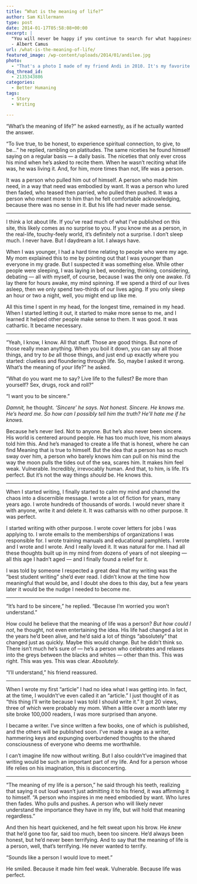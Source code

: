```yaml
---
title: “What is the meaning of life?”
author: Sam Killermann
type: post
date: 2014-01-17T05:58:08+00:00
excerpt: |
  "You will never be happy if you continue to search for what happiness consists of. You will never live if you are looking for the meaning of life."
  - Albert Camus
url: /what-is-the-meaning-of-life/
featured_image: /wp-content/uploads/2014/01/andilee.jpg
photo:
  - "That's a photo I made of my friend Andi in 2010. It's my favorite portrait I've ever made."
dsq_thread_id:
  - 2135343886
categories:
  - Better Humaning
tags:
  - Story
  - Writing

---
```

&#8220;What&#8217;s the meaning of life?&#8221; he asked earnestly, as if he actually wanted the answer.

&#8220;To live true, to be honest, to experience spiritual connection, to give, to be&#8230;&#8221; he replied, rambling on platitudes. The same niceties he found himself saying on a regular basis &#8212; a daily basis. The niceties that only ever cross his mind when he&#8217;s asked to recite them. When he wasn&#8217;t reciting what life was, he was living it. And, for him, more times than not, life was a person.

It was a person who pulled him out of himself. A person who made him need, in a way that need was embodied by want. It was a person who lured then faded, who teased then parried, who pulled then pushed. It was a person who meant more to him than he felt comfortable acknowledging, because there was no sense in it. But his life had never made sense.

***

<p style="text-align: left;">
  I think a lot about life. If you&#8217;ve read much of what I&#8217;ve published on this site, this likely comes as no surprise to you. If you know me as a person, in the real-life, touchy-feely world, it&#8217;s definitely not a surprise. I don&#8217;t sleep much. I never have. But I daydream a lot. I always have.
</p>

<p style="text-align: left;">
  When I was younger, I had a hard time relating to people who were my age. My mom explained this to me by pointing out that I was younger than everyone in my grade. But I suspected it was something else. While other people were sleeping, I was laying in bed, wondering, thinking, considering, debating &#8212; all with myself, of course, because I was the only one awake. I&#8217;d lay there for hours awake, my mind spinning. If we spend a third of our lives asleep, then we only spend two-thirds of our lives aging. If you only sleep an hour or two a night, well, you might end up like me.
</p>

<p style="text-align: left;">
  All this time I spent in my head, for the longest time, remained in my head. When I started letting it out, it started to make more sense to me, and I learned it helped other people make sense to them. It was good. It was cathartic. It became necessary.
</p>

***

<p style="text-align: left;">
  &#8220;Yeah, I know, I know. All that stuff. Those are good things. But none of those really mean anything. When you boil it down, you can say all those things, and try to <em>be </em>all those things, and just end up exactly where you started: clueless and floundering through life. So, maybe I asked it wrong. What&#8217;s the meaning of <em>your</em> life?&#8221; he asked.
</p>

<p style="text-align: left;">
  &#8220;What do you want me to say? Live life to the fullest? Be more than yourself? Sex, drugs, rock and roll?&#8221;
</p>

<p style="text-align: left;">
  &#8220;I want you to be sincere.&#8221;
</p>

<p style="text-align: left;">
  <em>Damnit, </em>he thought. <em>&#8216;S</em><em>incere&#8217; he says. Not honest. Sincere. He knows me. He&#8217;s heard me. So how can I possibly tell him the truth? He&#8217;ll hate me if he knows.</em>
</p>

<p style="text-align: left;">
  Because he&#8217;s never lied. Not to anyone. But he&#8217;s also never been sincere. His world is centered around people. He has too much love, his mom always told him this. And he&#8217;s managed to create a life that is honest, where he can find Meaning that is true to himself. But the idea that a person has so much sway over him, a person who barely knows him can pull on his mind the way the moon pulls the tides out of the sea, scares him. It makes him feel weak. Vulnerable. Incredibly, irrevocably human. And that, to him, is life. It&#8217;s perfect. But it&#8217;s not the way things <em>should</em> be. He knows this.
</p>

***

<p style="text-align: left;">
  When I started writing, I finally started to calm my mind and channel the chaos into a discernible message. I wrote a lot of fiction for years, many years ago. I wrote hundreds of thousands of words. I would never share it with anyone, write it and delete it. It was catharsis with no other purpose. It was perfect.
</p>

<p style="text-align: left;">
  I started writing with other purpose. I wrote cover letters for jobs I was applying to. I wrote emails to the memberships of organizations I was responsible for. I wrote training manuals and educational pamphlets. I wrote and I wrote and I wrote. And I really loved it. It was natural for me. I had all these thoughts built up in my mind from dozens of years of not sleeping &#8212; all this age I hadn&#8217;t aged &#8212; and I finally found a relief for it.
</p>

<p style="text-align: left;">
  I was told by someone I respected a great deal that my writing was the &#8220;best student writing&#8221; she&#8217;d ever read. I didn&#8217;t know at the time how meaningful that would be, and I doubt she does to this day, but a few years later it would be the nudge I needed to become <em>me</em>.
</p>

***

<p style="text-align: left;">
  &#8220;It&#8217;s hard to be sincere,&#8221; he replied. &#8220;Because I&#8217;m worried you won&#8217;t understand.&#8221;
</p>

<p style="text-align: left;">
  How could he believe that the meaning of life was a person? <em>But h</em><em>ow could I not</em>, he thought, not even entertaining the idea. His life had changed a lot in the years he&#8217;d been alive, and he&#8217;d said a lot of things &#8220;absolutely&#8221; that changed just as quickly. Maybe this would change. But he didn&#8217;t think so. There isn&#8217;t much he&#8217;s sure of &#8212; he&#8217;s a person who celebrates and relaxes into the greys between the blacks and whites &#8212; other than this. This was right. This was yes. This was clear. <em>Absolutely.</em>
</p>

<p style="text-align: left;">
  &#8220;I&#8217;ll understand,&#8221; his friend reassured.
</p>

***

<p style="text-align: left;">
  When I wrote my first &#8220;article&#8221; I had no idea what I was getting into. In fact, at the time, I wouldn&#8217;t&#8217;ve even called it an &#8220;article.&#8221; I just thought of it as &#8220;this thing I&#8217;ll write because I was told I should write it.&#8221; It got 20 views, three of which were probably my mom. When a little over a month later my site broke 100,000 readers, I was more surprised than anyone.
</p>

<p style="text-align: left;">
  I became a writer. I&#8217;ve since written a few books, one of which is published, and the others will be published soon. I&#8217;ve made a wage as a writer, hammering keys and expunging overburdened thoughts to the shared consciousness of everyone who deems me worthwhile.
</p>

<p style="text-align: left;">
  I can&#8217;t imagine life now without writing. But I also couldn&#8217;t&#8217;ve imagined that writing would be such an important part of my life. And for a person whose life relies on his imagination, this is disconcerting.
</p>

***

<p style="text-align: left;">
  &#8220;The meaning of my life is a person,&#8221; he said through his teeth, realizing that saying it out loud wasn&#8217;t just admitting it to his friend, it was affirming it to himself. &#8220;A person who inspires in me need embodied by want. Who lures then fades. Who pulls and pushes. A person who will likely never understand the importance they have in my life, but will hold that meaning regardless.&#8221;
</p>

<p style="text-align: left;">
  And then his heart quickened, and he felt sweat upon his brow. He <em>knew</em> that he&#8217;d gone too far, said too much, been too sincere. He&#8217;d always been honest, but he&#8217;d never been terrifying. And to say that the meaning of life is a person, well, that&#8217;s terrifying. He never wanted to terrify.
</p>

<p style="text-align: left;">
  &#8220;Sounds like a person I would love to meet.&#8221;
</p>

<p style="text-align: left;">
  He smiled. Because it made him feel weak. Vulnerable. Because life was perfect.
</p>